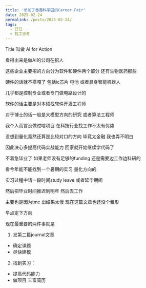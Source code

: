 ```yaml
---
title: '参加了香港科学园的Career Fair'
date: 2025-02-24
permalink: /posts/2025-02-24/
tags:
  - 日记
  - 找工思考
---
```


Title 叫做 AI for Action

看得出来是做AI的公司在招人

这些企业主要招的方向分为软件和硬件两个部分 还有生物医药那些

硬件的话就不搭嘎了 包括ic芯片 电池 或者具身智能机器人

几乎都是控制专业或者专门做电路设计的

软件的话主要是对本硕找软件开发工程师

对于博士的话一般是大模型方向的研究 或者算法工程师

我个人而言没做过啥项目 在科技行业找工作不太有优势

没想到量化竟然还算是比较对口的方向 毕竟太金融 我也弄不明白

因此决心多提高代码实战能力 回家就开始继续学代码了

不着急毕业了 如果老师没有足够的funding 还是需要边工作边科研的

看今年能不能找到一个暑期的实习 量化方向的

实习过程中请一段时间study leave 或者延毕期间

然后把毕业时间推迟到明年 然后去工作

主要也是因为tmc 出结果太慢 现在这篇文章也还没个雏形

早点定下方向

现在最重要的两件事就是

1. 发第二篇journal文章
- 确定课题
- 尽快建模

2. 找到实习：
- 提高代码能力
- 做项目 丰富简历
